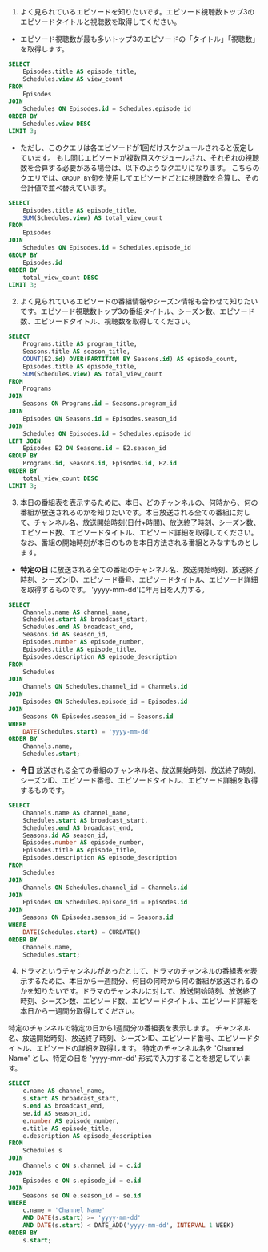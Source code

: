 1. よく見られているエピソードを知りたいです。エピソード視聴数トップ3のエピソードタイトルと視聴数を取得してください。
- エピソード視聴数が最も多いトップ3のエピソードの「タイトル」「視聴数」を取得します。

```sql
SELECT 
    Episodes.title AS episode_title, 
    Schedules.view AS view_count 
FROM 
    Episodes 
JOIN 
    Schedules ON Episodes.id = Schedules.episode_id 
ORDER BY 
    Schedules.view DESC 
LIMIT 3;
```


- ただし、このクエリは各エピソードが1回だけスケジュールされると仮定しています。
もし同じエピソードが複数回スケジュールされ、それぞれの視聴数を合算する必要がある場合は、以下のようなクエリになります。
こちらのクエリでは、`GROUP BY`句を使用してエピソードごとに視聴数を合算し、その合計値で並べ替えています。


```sql
SELECT 
    Episodes.title AS episode_title, 
    SUM(Schedules.view) AS total_view_count 
FROM 
    Episodes 
JOIN 
    Schedules ON Episodes.id = Schedules.episode_id 
GROUP BY 
    Episodes.id 
ORDER BY 
    total_view_count DESC 
LIMIT 3;
```



2. よく見られているエピソードの番組情報やシーズン情報も合わせて知りたいです。エピソード視聴数トップ3の番組タイトル、シーズン数、エピソード数、エピソードタイトル、視聴数を取得してください。

```sql
SELECT 
    Programs.title AS program_title, 
    Seasons.title AS season_title,
    COUNT(E2.id) OVER(PARTITION BY Seasons.id) AS episode_count,
    Episodes.title AS episode_title, 
    SUM(Schedules.view) AS total_view_count 
FROM 
    Programs
JOIN
    Seasons ON Programs.id = Seasons.program_id
JOIN
    Episodes ON Seasons.id = Episodes.season_id
JOIN
    Schedules ON Episodes.id = Schedules.episode_id
LEFT JOIN
    Episodes E2 ON Seasons.id = E2.season_id
GROUP BY 
    Programs.id, Seasons.id, Episodes.id, E2.id 
ORDER BY 
    total_view_count DESC 
LIMIT 3;

```








3. 本日の番組表を表示するために、本日、どのチャンネルの、何時から、何の番組が放送されるのかを知りたいです。本日放送される全ての番組に対して、チャンネル名、放送開始時刻(日付+時間)、放送終了時刻、シーズン数、エピソード数、エピソードタイトル、エピソード詳細を取得してください。なお、番組の開始時刻が本日のものを本日方法される番組とみなすものとします。
- **特定の日** に放送される全ての番組のチャンネル名、放送開始時刻、放送終了時刻、シーズンID、エピソード番号、エピソードタイトル、エピソード詳細を取得するものです。
  'yyyy-mm-dd'に年月日を入力する。

```sql
SELECT 
    Channels.name AS channel_name,
    Schedules.start AS broadcast_start,
    Schedules.end AS broadcast_end,
    Seasons.id AS season_id,
    Episodes.number AS episode_number,
    Episodes.title AS episode_title,
    Episodes.description AS episode_description
FROM 
    Schedules
JOIN 
    Channels ON Schedules.channel_id = Channels.id
JOIN 
    Episodes ON Schedules.episode_id = Episodes.id
JOIN 
    Seasons ON Episodes.season_id = Seasons.id
WHERE 
    DATE(Schedules.start) = 'yyyy-mm-dd'
ORDER BY 
    Channels.name, 
    Schedules.start;
```


- **今日** 放送される全ての番組のチャンネル名、放送開始時刻、放送終了時刻、シーズンID、エピソード番号、エピソードタイトル、エピソード詳細を取得するものです。

```sql
SELECT 
    Channels.name AS channel_name,
    Schedules.start AS broadcast_start,
    Schedules.end AS broadcast_end,
    Seasons.id AS season_id,
    Episodes.number AS episode_number,
    Episodes.title AS episode_title,
    Episodes.description AS episode_description
FROM 
    Schedules
JOIN 
    Channels ON Schedules.channel_id = Channels.id
JOIN 
    Episodes ON Schedules.episode_id = Episodes.id
JOIN 
    Seasons ON Episodes.season_id = Seasons.id
WHERE 
    DATE(Schedules.start) = CURDATE()
ORDER BY 
    Channels.name, 
    Schedules.start;

```




4. ドラマというチャンネルがあったとして、ドラマのチャンネルの番組表を表示するために、本日から一週間分、何日の何時から何の番組が放送されるのかを知りたいです。ドラマのチャンネルに対して、放送開始時刻、放送終了時刻、シーズン数、エピソード数、エピソードタイトル、エピソード詳細を本日から一週間分取得してください。

特定のチャンネルで特定の日から1週間分の番組表を表示します。
チャンネル名、放送開始時刻、放送終了時刻、シーズンID、エピソード番号、エピソードタイトル、エピソードの詳細を取得します。
特定のチャンネル名を 'Channel Name' とし、特定の日を 'yyyy-mm-dd' 形式で入力することを想定しています。

```sql
SELECT 
    c.name AS channel_name,
    s.start AS broadcast_start,
    s.end AS broadcast_end,
    se.id AS season_id,
    e.number AS episode_number,
    e.title AS episode_title,
    e.description AS episode_description
FROM 
    Schedules s
JOIN 
    Channels c ON s.channel_id = c.id
JOIN 
    Episodes e ON s.episode_id = e.id
JOIN 
    Seasons se ON e.season_id = se.id
WHERE 
    c.name = 'Channel Name'
    AND DATE(s.start) >= 'yyyy-mm-dd'
    AND DATE(s.start) < DATE_ADD('yyyy-mm-dd', INTERVAL 1 WEEK)
ORDER BY 
    s.start;
```
